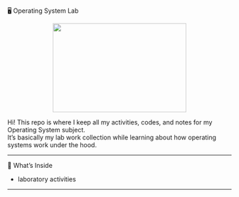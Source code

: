 🖥️ Operating System Lab

<p align="center">
  <img src="https://media.giphy.com/media/JIX9t2j0ZTN9S/giphy.gif" width="300" height="200" />
</p>



Hi! This repo is where I keep all my activities, codes, and notes for my Operating System subject.  
It’s basically my lab work collection while learning about how operating systems work under the hood.

---

📂 What’s Inside
- laboratory activities
  
---


